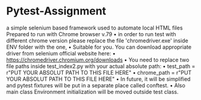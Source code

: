 # Pytest-Assignment
a simple selenium based framework used to automate local HTML files
Prepared to run with Chrome browser v.79
•	in order to run test with different chrome version please replace the file 'chromedriver.exe' inside ENV folder with the one,
•	Suitable for you. You can download appropriate driver from selenium official website here:
•	https://chromedriver.chromium.org/downloads
•	You need to replace two file paths inside test_index2.py with your actual absolute path:
•	test_path = r"PUT YOUR ABSOLUT PATH TO THIS FILE HERE"
•	chrome_path = r"PUT YOUR ABSOLUT PATH TO THIS FILE HERE"
•	In future, it will be simplified and pytest fixtures will be put in a separate place called conftest.
•	Also main class Environment initialization will be moved outside test class.
